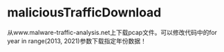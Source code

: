 # maliciousTrafficDownload
从www.malware-traffic-analysis.net上下载pcap文件。可以修改代码中的for year in range(2013, 2021)参数下载指定年份数据！
